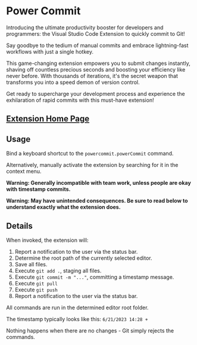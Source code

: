 # Power Commit

Introducing the ultimate productivity booster for developers and programmers: the Visual Studio Code Extension to quickly commit to Git!

Say goodbye to the tedium of manual commits and embrace lightning-fast workflows with just a single hotkey.

This game-changing extension empowers you to submit changes instantly, shaving off countless precious seconds and boosting your efficiency like never before. With thousands of iterations, it's the secret weapon that transforms you into a speed demon of version control.

Get ready to supercharge your development process and experience the exhilaration of rapid commits with this must-have extension!

## [Extension Home Page](https://marketplace.visualstudio.com/items?itemName=Eshnek.power-commit&ssr=false)

## Usage

Bind a keyboard shortcut to the `powercommit.powerCommit` command.

Alternatively, manually activate the extension by searching for it in the context menu.

**Warning: Generally incompatible with team work, unless people are okay with timestamp commits.**

**Warning: May have unintended consequences. Be sure to read below to understand exactly what the extension does.**

## Details

When invoked, the extension will:
1. Report a notification to the user via the status bar.
1. Determine the root path of the currently selected editor.
1. Save all files.
1. Execute `git add .`, staging all files.
1. Execute `git commit -m "..."`, committing a timestamp message.
1. Execute `git pull`
1. Execute `git push`
1. Report a notification to the user via the status bar.

All commands are run in the determined editor root folder.

The timestamp typically looks like this: `6/21/2023 14:28 +`

Nothing happens when there are no changes - Git simply rejects the commands.
